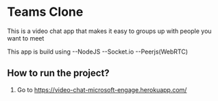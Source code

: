 # Teams Clone

This is a video chat app that makes it easy to groups up with people you want to meet


This app is build using 
--NodeJS
--Socket.io
--Peerjs(WebRTC)

## How to run the project?

1. Go to https://video-chat-microsoft-engage.herokuapp.com/

